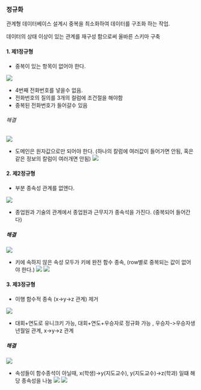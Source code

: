 
### 정규화
관계형 데이터베이스 설계시 중복을 최소화하여 데이터를 구조화 하는 작업.

데이터의 상태 이상이 있는 관계를 재구성 함으로써 올바른 스키마 구축


#### 1. 제1정규형
- 중복이 있는 항목이 없어야 한다. 

![](/img/db1.png)
- 4번째 전화번호를 넣을수 없음.
- 전화번호의 질의를 3개의 컬럼에 조건절을 해야함
- 중복된 전화번호가 들어갈수 있음

###### 해결
![](/img/db2.png)


- 도메인은 원자값으로만 되어야 한다. (하나의 칼럼에 여러값이 들어가면 안됨, 혹은 같은 정보의 칼럼이 여러개면 안됨)
![](/img/db7.jpeg)



#### 2. 제2정규형
- 부분 종속성 관계를 없앤다.

![](/img/db3.png)
- 종업원과 기술의 관계에서 종업원과 근무지가 종속석을 가진다. (중복되어 들어간다)

##### 해결
![](/img/db4.png)


- 키에 속하지 않은 속성 모두가 키에 완전 함수 종속, (row별로 중복되는 값이 없어야 한다.)
![](/img/db9.jpeg)
![](/img/db10.jpeg)

#### 3. 제3정규형
- 이행 함수적 종속 (x->y->z 관계) 제거

![](/img/db5.png)
- 대회+연도로 유니크키 가능, 대회+연도+우승자로 정규화 가능 , 우승자->우승자생년월일 관계, x->y->z 관계

##### 해결
![](/img/db6.png)

- 속성들이 함수종석이 아닐때, x(학생)->y(지도교수), y(지도교수)->z(학과) 일떄 해당 종속성을 나눔
![](/img/db11.jpeg) 
![](/img/db12.jpeg)

